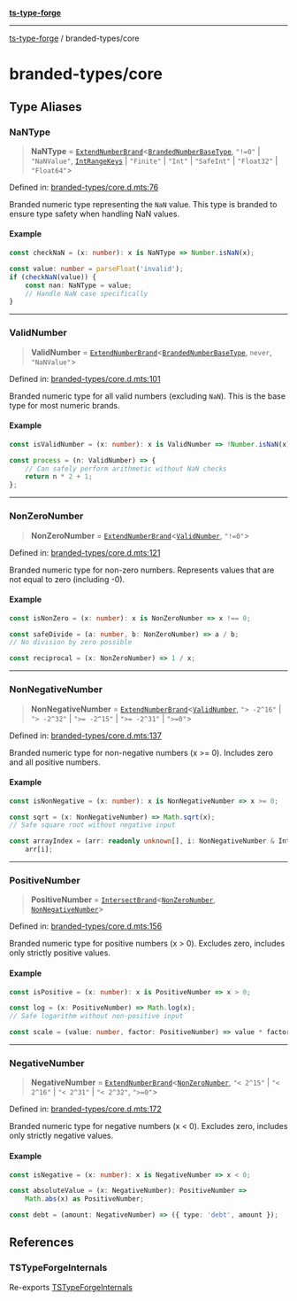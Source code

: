 [**ts-type-forge**](../README.md)

---

[ts-type-forge](../README.md) / branded-types/core

# branded-types/core

## Type Aliases

### NaNType

> **NaNType** = [`ExtendNumberBrand`](brand/namespaces/TSTypeForgeInternals/README.md#extendnumberbrand)\<[`BrandedNumberBaseType`](brand/namespaces/TSTypeForgeInternals/README.md#brandednumberbasetype), `"!=0"` \| `"NaNValue"`, [`IntRangeKeys`](brand/namespaces/TSTypeForgeInternals/README.md#intrangekeys) \| `"Finite"` \| `"Int"` \| `"SafeInt"` \| `"Float32"` \| `"Float64"`\>

Defined in: [branded-types/core.d.mts:76](https://github.com/noshiro-pf/ts-type-forge/blob/main/src/branded-types/core.d.mts#L76)

Branded numeric type representing the `NaN` value.
This type is branded to ensure type safety when handling NaN values.

#### Example

```ts
const checkNaN = (x: number): x is NaNType => Number.isNaN(x);

const value: number = parseFloat('invalid');
if (checkNaN(value)) {
    const nan: NaNType = value;
    // Handle NaN case specifically
}
```

---

### ValidNumber

> **ValidNumber** = [`ExtendNumberBrand`](brand/namespaces/TSTypeForgeInternals/README.md#extendnumberbrand)\<[`BrandedNumberBaseType`](brand/namespaces/TSTypeForgeInternals/README.md#brandednumberbasetype), `never`, `"NaNValue"`\>

Defined in: [branded-types/core.d.mts:101](https://github.com/noshiro-pf/ts-type-forge/blob/main/src/branded-types/core.d.mts#L101)

Branded numeric type for all valid numbers (excluding `NaN`).
This is the base type for most numeric brands.

#### Example

```ts
const isValidNumber = (x: number): x is ValidNumber => !Number.isNaN(x);

const process = (n: ValidNumber) => {
    // Can safely perform arithmetic without NaN checks
    return n * 2 + 1;
};
```

---

### NonZeroNumber

> **NonZeroNumber** = [`ExtendNumberBrand`](brand/namespaces/TSTypeForgeInternals/README.md#extendnumberbrand)\<[`ValidNumber`](#validnumber), `"!=0"`\>

Defined in: [branded-types/core.d.mts:121](https://github.com/noshiro-pf/ts-type-forge/blob/main/src/branded-types/core.d.mts#L121)

Branded numeric type for non-zero numbers.
Represents values that are not equal to zero (including -0).

#### Example

```ts
const isNonZero = (x: number): x is NonZeroNumber => x !== 0;

const safeDivide = (a: number, b: NonZeroNumber) => a / b;
// No division by zero possible

const reciprocal = (x: NonZeroNumber) => 1 / x;
```

---

### NonNegativeNumber

> **NonNegativeNumber** = [`ExtendNumberBrand`](brand/namespaces/TSTypeForgeInternals/README.md#extendnumberbrand)\<[`ValidNumber`](#validnumber), `"> -2^16"` \| `"> -2^32"` \| `">= -2^15"` \| `">= -2^31"` \| `">=0"`\>

Defined in: [branded-types/core.d.mts:137](https://github.com/noshiro-pf/ts-type-forge/blob/main/src/branded-types/core.d.mts#L137)

Branded numeric type for non-negative numbers (x >= 0).
Includes zero and all positive numbers.

#### Example

```ts
const isNonNegative = (x: number): x is NonNegativeNumber => x >= 0;

const sqrt = (x: NonNegativeNumber) => Math.sqrt(x);
// Safe square root without negative input

const arrayIndex = (arr: readonly unknown[], i: NonNegativeNumber & Int) =>
    arr[i];
```

---

### PositiveNumber

> **PositiveNumber** = [`IntersectBrand`](brand/README.md#intersectbrand)\<[`NonZeroNumber`](#nonzeronumber), [`NonNegativeNumber`](#nonnegativenumber)\>

Defined in: [branded-types/core.d.mts:156](https://github.com/noshiro-pf/ts-type-forge/blob/main/src/branded-types/core.d.mts#L156)

Branded numeric type for positive numbers (x > 0).
Excludes zero, includes only strictly positive values.

#### Example

```ts
const isPositive = (x: number): x is PositiveNumber => x > 0;

const log = (x: PositiveNumber) => Math.log(x);
// Safe logarithm without non-positive input

const scale = (value: number, factor: PositiveNumber) => value * factor;
```

---

### NegativeNumber

> **NegativeNumber** = [`ExtendNumberBrand`](brand/namespaces/TSTypeForgeInternals/README.md#extendnumberbrand)\<[`NonZeroNumber`](#nonzeronumber), `"< 2^15"` \| `"< 2^16"` \| `"< 2^31"` \| `"< 2^32"`, `">=0"`\>

Defined in: [branded-types/core.d.mts:172](https://github.com/noshiro-pf/ts-type-forge/blob/main/src/branded-types/core.d.mts#L172)

Branded numeric type for negative numbers (x < 0).
Excludes zero, includes only strictly negative values.

#### Example

```ts
const isNegative = (x: number): x is NegativeNumber => x < 0;

const absoluteValue = (x: NegativeNumber): PositiveNumber =>
    Math.abs(x) as PositiveNumber;

const debt = (amount: NegativeNumber) => ({ type: 'debt', amount });
```

## References

### TSTypeForgeInternals

Re-exports [TSTypeForgeInternals](brand/namespaces/TSTypeForgeInternals/README.md)

